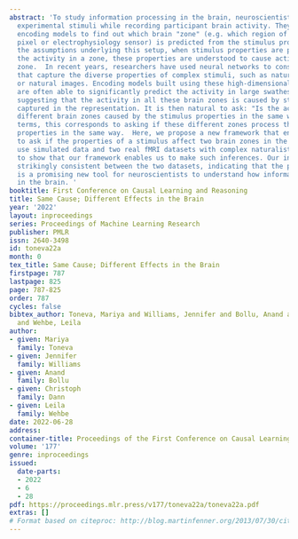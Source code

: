 ```yaml
---
abstract: 'To study information processing in the brain, neuroscientists manipulate
  experimental stimuli while recording participant brain activity. They can then use
  encoding models to find out which brain "zone" (e.g. which region of interest, volume
  pixel or electrophysiology sensor) is predicted from the stimulus properties. Given
  the assumptions underlying this setup, when stimulus properties are predictive of
  the activity in a zone, these properties are understood to cause activity in that
  zone.  In recent years, researchers have used neural networks to construct representations
  that capture the diverse properties of complex stimuli, such as natural language
  or natural images. Encoding models built using these high-dimensional representations
  are often able to significantly predict the activity in large swathes of cortex,
  suggesting that the activity in all these brain zones is caused by stimulus properties
  captured in the representation. It is then natural to ask: "Is the activity in these
  different brain zones caused by the stimulus properties in the same way?" In neuroscientific
  terms, this corresponds to asking if these different zones process the stimulus
  properties in the same way.  Here, we propose a new framework that enables researchers
  to ask if the properties of a stimulus affect two brain zones in the same way. We
  use simulated data and two real fMRI datasets with complex naturalistic stimuli
  to show that our framework enables us to make such inferences. Our inferences are
  strikingly consistent between the two datasets, indicating that the proposed framework
  is a promising new tool for neuroscientists to understand how information is processed
  in the brain. '
booktitle: First Conference on Causal Learning and Reasoning
title: Same Cause; Different Effects in the Brain
year: '2022'
layout: inproceedings
series: Proceedings of Machine Learning Research
publisher: PMLR
issn: 2640-3498
id: toneva22a
month: 0
tex_title: Same Cause; Different Effects in the Brain
firstpage: 787
lastpage: 825
page: 787-825
order: 787
cycles: false
bibtex_author: Toneva, Mariya and Williams, Jennifer and Bollu, Anand and Dann, Christoph
  and Wehbe, Leila
author:
- given: Mariya
  family: Toneva
- given: Jennifer
  family: Williams
- given: Anand
  family: Bollu
- given: Christoph
  family: Dann
- given: Leila
  family: Wehbe
date: 2022-06-28
address:
container-title: Proceedings of the First Conference on Causal Learning and Reasoning
volume: '177'
genre: inproceedings
issued:
  date-parts:
  - 2022
  - 6
  - 28
pdf: https://proceedings.mlr.press/v177/toneva22a/toneva22a.pdf
extras: []
# Format based on citeproc: http://blog.martinfenner.org/2013/07/30/citeproc-yaml-for-bibliographies/
---
```

